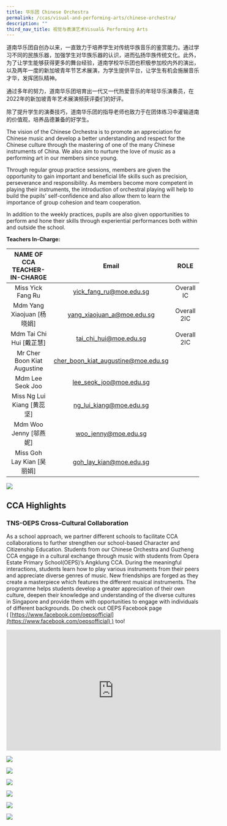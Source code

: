 ```yaml
---
title: 华乐团 Chinese Orchestra
permalink: /ccas/visual-and-performing-arts/chinese-orchestra/
description: ""
third_nav_title: 视觉与表演艺术Visual& Performing Arts
---
```

道南华乐团自创办以来，一直致力于培养学生对传统华族音乐的鉴赏能力。通过学习不同的民族乐器，加强学生对华族乐器的认识，进而弘扬华族传统文化。此外，为了让学生能够获得更多的舞台经验，道南学校华乐团也积极参加校内外的演出，以及两年一度的新加坡青年节艺术展演，为学生提供平台，让学生有机会施展音乐才华，发挥团队精神。  
  
通过多年的努力，道南华乐团培育出一代又一代热爱音乐的年轻华乐演奏员，在2022年的新加坡青年艺术展演频获评委们的好评。  
  
除了提升学生的演奏技巧，道南华乐团的指导老师也致力于在团体练习中灌输道南的价值观，培养品德兼备的好学生。

The vision of the Chinese Orchestra is to promote an appreciation for Chinese music and develop a better understanding and respect for the Chinese culture through the mastering of one of the many Chinese instruments of China. We also aim to nurture the love of music as a performing art in our members since young.

Through regular group practice sessions, members are given the opportunity to gain important and beneficial life skills such as precision, perseverance and responsibility. As members become more competent in playing their instruments, the introduction of orchestral playing will help to build the pupils' self-confidence and also allow them to learn the importance of group cohesion and team cooperation.

In addition to the weekly practices, pupils are also given opportunities to perform and hone their skills through experiential performances both within and outside the school.

**Teachers In-Charge:**

| NAME OF CCA<br>TEACHER-IN-CHARGE |                Email                |     ROLE    |
|:--------------------------------:|:-----------------------------------:|:-----------:|
|         Miss Yick Fang Ru        |       yick_fang_ru@moe.edu.sg       |  Overall IC |
|    Mdm Yang Xiaojuan [杨晓娟]    |      yang_xiaojuan_a@moe.edu.sg     | Overall 2IC |
|     Mdm Tai Chi Hui [戴芷慧]     |        tai_chi_hui@moe.edu.sg       | Overall 2IC |
|    Mr Cher Boon Kiat Augustine   | cher_boon_kiat_augustine@moe.edu.sg |             |
|         Mdm Lee Seok Joo         |       lee_seok_joo@moe.edu.sg       |             |
|    Miss Ng Lui Kiang [黄蕊坚]    |       ng_lui_kiang@moe.edu.sg       |             |
|      Mdm Woo Jenny [邬燕妮]      |         woo_jenny@moe.edu.sg        |             |
|    Miss Goh Lay Kian [吴丽娟]    |       goh_lay_kian@moe.edu.sg       |             |

![](/images/Slide23.jpg)

CCA Highlights
--------------

### TNS-OEPS Cross-Cultural Collaboration  

  

As a school approach, we partner different schools to facilitate CCA collaborations to further strengthen our school-based Character and Citizenship Education. Students from our Chinese Orchestra and Guzheng CCA engage in a cultural exchange through music with students from Opera Estate Primary School(OEPS)’s Angklung CCA. During the meaningful interactions, students learn how to play various instruments from their peers and appreciate diverse genres of music. New friendships are forged as they create a masterpiece which features the different musical instruments. The programme helps students develop a greater appreciation of their own culture, deepen their knowledge and understanding of the diverse cultures in Singapore and provide them with opportunities to engage with individuals of different backgrounds. Do check out OEPS Facebook page ( [https://www.facebook.com/oepsofficial](https://www.facebook.com/oepsofficial) ) too!

<iframe width="560" height="315" src="https://www.youtube.com/embed/OBuqJHDU3Ok" title="Nina Bobok - Opera Estate Primary School and Tao Nan School" frameborder="0" allow="accelerometer; autoplay; clipboard-write; encrypted-media; gyroscope; picture-in-picture; web-share" allowfullscreen></iframe>

![](/images/CO1.jpeg)

![](/images/CO2.jpeg)

![](/images/CO3.jpeg)

![](/images/CO4.jpeg)

![](/images/CO5.jpeg)

![](/images/CO6.jpeg)